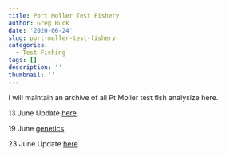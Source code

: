 ```yaml
---
title: Port Moller Test Fishery
author: Greg Buck
date: '2020-06-24'
slug: port-moller-test-fishery
categories:
  - Test Fishing
tags: []
description: ''
thumbnail: ''
---
```



I will maintain an archive of all Pt Moller test fish analysize here.


13 June Update [here](/CatchUdateJune13.pdf).

19 June [genetics](/PMgeneticsinseasonJune19.pdf)

23 June Update [here](/CatchUpdate_June23.pdf).


